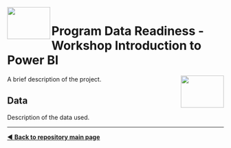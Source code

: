 <img align="left" width="100" height="75" src="https://github.com/dpbac/workshop-data-readiness-power-bi/blob/master/images/SCjRGgjT_400x400.jpg">

# Program Data Readiness - Workshop Introduction to Power BI

<img align="right" width="100" height="75" src="https://github.com/dpbac/workshop-data-readiness-power-bi/blob/master/images/index.jpg">


A brief description of the project.

## Data

Description of the data used.



-------------------------------------
[:arrow_backward: **Back to repository main page**](https://github.com/dpbac/test_mkb_knowledge_repo)